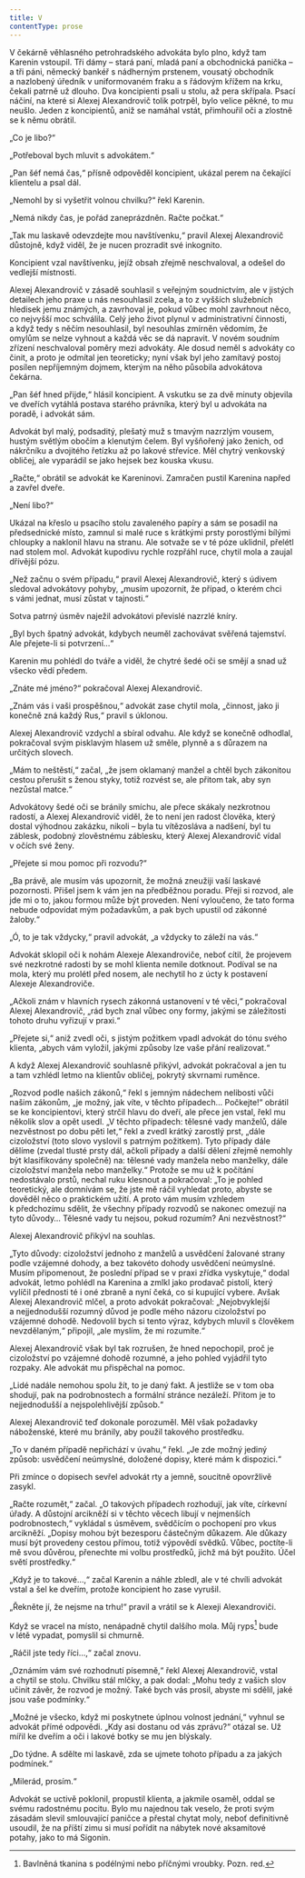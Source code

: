 ```yaml
---
title: V
contentType: prose
---
```


<section>

V čekárně věhlasného petrohradského advokáta bylo plno, když tam Karenin vstoupil. Tři dámy – stará paní, mladá paní a obchodnická panička – a tři páni, německý bankéř s nádherným prstenem, vousatý obchodník a nazlobený úředník v uniformovaném fraku a s řádovým křížem na krku, čekali patrně už dlouho. Dva koncipienti psali u stolu, až pera skřípala. Psací náčiní, na které si Alexej Alexandrovič tolik potrpěl, bylo velice pěkné, to mu neušlo. Jeden z koncipientů, aniž se namáhal vstát, přimhouřil oči a zlostně se k němu obrátil.

„Co je libo?“

„Potřeboval bych mluvit s advokátem.“

„Pan šéf nemá čas,“ přísně odpověděl koncipient, ukázal perem na čekající klientelu a psal dál.

„Nemohl by si vyšetřit volnou chvilku?“ řekl Karenin.

„Nemá nikdy čas, je pořád zaneprázdněn. Račte počkat.“

„Tak mu laskavě odevzdejte mou navštívenku,“ pravil Alexej Alexandrovič důstojně, když viděl, že je nucen prozradit své inkognito.

Koncipient vzal navštívenku, jejíž obsah zřejmě neschvaloval, a odešel do vedlejší místnosti.

Alexej Alexandrovič v zásadě souhlasil s veřejným soudnictvím, ale v jistých detailech jeho praxe u nás nesouhlasil zcela, a to z vyšších služebních hledisek jemu známých, a zavrhoval je, pokud vůbec mohl zavrhnout něco, co nejvyšší moc schválila. Celý jeho život plynul v administrativní činnosti, a když tedy s něčím nesouhlasil, byl nesouhlas zmírněn vědomím, že omylům se nelze vyhnout a každá věc se dá napravit. V novém soudním zřízení neschvaloval poměry mezi advokáty. Ale dosud neměl s advokáty co činit, a proto je odmítal jen teoreticky; nyní však byl jeho zamítavý postoj posílen nepříjemným dojmem, kterým na něho působila advokátova čekárna.

„Pan šéf hned přijde,“ hlásil koncipient. A vskutku se za dvě minuty objevila ve dveřích vytáhlá postava starého právníka, který byl u advokáta na poradě, i advokát sám.

Advokát byl malý, podsaditý, plešatý muž s tmavým nazrzlým vousem, hustým světlým obočím a klenutým čelem. Byl vyšňořený jako ženich, od nákrčníku a dvojitého řetízku až po lakové střevíce. Měl chytrý venkovský obličej, ale vyparádil se jako hejsek bez kouska vkusu.

„Račte,“ obrátil se advokát ke Kareninovi. Zamračen pustil Karenina napřed a zavřel dveře.

„Není libo?“

Ukázal na křeslo u psacího stolu zavaleného papíry a sám se posadil na předsednické místo, zamnul si malé ruce s krátkými prsty porostlými bílými chloupky a naklonil hlavu na stranu. Ale sotvaže se v té póze uklidnil, přelétl nad stolem mol. Advokát kupodivu rychle rozpřáhl ruce, chytil mola a zaujal dřívější pózu.

„Než začnu o svém případu,“ pravil Alexej Alexandrovič, který s údivem sledoval advokátovy pohyby, „musím upozornit, že případ, o kterém chci s vámi jednat, musí zůstat v tajnosti.“

Sotva patrný úsměv naježil advokátovi převislé nazrzlé kníry.

„Byl bych špatný advokát, kdybych neuměl zachovávat svěřená tajemství. Ale přejete-li si potvrzení…“

Karenin mu pohlédl do tváře a viděl, že chytré šedé oči se smějí a snad už všecko vědí předem.

„Znáte mé jméno?“ pokračoval Alexej Alexandrovič.

„Znám vás i vaši prospěšnou,“ advokát zase chytil mola, „činnost, jako ji konečně zná každý Rus,“ pravil s úklonou.

Alexej Alexandrovič vzdychl a sbíral odvahu. Ale když se konečně odhodlal, pokračoval svým pisklavým hlasem už směle, plynně a s důrazem na určitých slovech.

„Mám to neštěstí,“ začal, „že jsem oklamaný manžel a chtěl bych zákonitou cestou přerušit s ženou styky, totiž rozvést se, ale přitom tak, aby syn nezůstal matce.“

Advokátovy šedé oči se bránily smíchu, ale přece skákaly nezkrotnou radostí, a Alexej Alexandrovič viděl, že to není jen radost člověka, který dostal výhodnou zakázku, nikoli – byla tu vítězosláva a nadšení, byl tu záblesk, podobný zlověstnému záblesku, který Alexej Alexandrovič vídal v očích své ženy.

„Přejete si mou pomoc při rozvodu?“

„Ba právě, ale musím vás upozornit, že možná zneužiji vaší laskavé pozornosti. Přišel jsem k vám jen na předběžnou poradu. Přeji si rozvod, ale jde mi o to, jakou formou může být proveden. Není vyloučeno, že tato forma nebude odpovídat mým požadavkům, a pak bych upustil od zákonné žaloby.“

„Ó, to je tak vždycky,“ pravil advokát, „a vždycky to záleží na vás.“

Advokát sklopil oči k nohám Alexeje Alexandroviče, neboť cítil, že projevem své nezkrotné radosti by se mohl klienta nemile dotknout. Podíval se na mola, který mu prolétl před nosem, ale nechytil ho z úcty k postavení Alexeje Alexandroviče.

„Ačkoli znám v hlavních rysech zákonná ustanovení v té věci,“ pokračoval Alexej Alexandrovič, „rád bych znal vůbec ony formy, jakými se záležitosti tohoto druhu vyřizují v praxi.“

„Přejete si,“ aniž zvedl oči, s jistým požitkem vpadl advokát do tónu svého klienta, „abych vám vyložil, jakými způsoby lze vaše přání realizovat.“

A když Alexej Alexandrovič souhlasně přikývl, advokát pokračoval a jen tu a tam vzhlédl letmo na klientův obličej, pokrytý skvrnami ruměnce.

„Rozvod podle našich zákonů,“ řekl s jemným nádechem nelibosti vůči našim zákonům, „je možný, jak víte, v těchto případech… Počkejte!“ obrátil se ke koncipientovi, který strčil hlavu do dveří, ale přece jen vstal, řekl mu několik slov a opět usedl. „V těchto případech: tělesné vady manželů, dále nezvěstnost po dobu pěti let,“ řekl a zvedl krátký zarostlý prst, „dále cizoložství (toto slovo vyslovil s patrným požitkem). Tyto případy dále dělíme (zvedal tlusté prsty dál, ačkoli případy a další dělení zřejmě nemohly být klasifikovány společně) na: tělesné vady manžela nebo manželky, dále cizoložství manžela nebo manželky.“ Protože se mu už k počítání nedostávalo prstů, nechal ruku klesnout a pokračoval: „To je pohled teoretický, ale domnívám se, že jste mě ráčil vyhledat proto, abyste se dověděl něco o praktickém užití. A proto vám musím vzhledem k předchozímu sdělit, že všechny případy rozvodů se nakonec omezují na tyto důvody… Tělesné vady tu nejsou, pokud rozumím? Ani nezvěstnost?“

Alexej Alexandrovič přikývl na souhlas.

„Tyto důvody: cizoložství jednoho z manželů a usvědčení žalované strany podle vzájemné dohody, a bez takovéto dohody usvědčení neúmyslné. Musím připomenout, že poslední případ se v praxi zřídka vyskytuje,“ dodal advokát, letmo pohlédl na Karenina a zmlkl jako prodavač pistolí, který vylíčil přednosti té i oné zbraně a nyní čeká, co si kupující vybere. Avšak Alexej Alexandrovič mlčel, a proto advokát pokračoval: „Nejobvyklejší a nejjednodušší rozumný důvod je podle mého názoru cizoložství po vzájemné dohodě. Nedovolil bych si tento výraz, kdybych mluvil s člověkem nevzdělaným,“ připojil, „ale myslím, že mi rozumíte.“

Alexej Alexandrovič však byl tak rozrušen, že hned nepochopil, proč je cizoložství po vzájemné dohodě rozumné, a jeho pohled vyjádřil tyto rozpaky. Ale advokát mu přispěchal na pomoc.

„Lidé nadále nemohou spolu žít, to je daný fakt. A jestliže se v tom oba shodují, pak na podrobnostech a formální stránce nezáleží. Přitom je to nejjednodušší a nejspolehlivější způsob.“

Alexej Alexandrovič teď dokonale porozuměl. Měl však požadavky náboženské, které mu bránily, aby použil takového prostředku.

„To v daném případě nepřichází v úvahu,“ řekl. „Je zde možný jediný způsob: usvědčení neúmyslné, doložené dopisy, které mám k dispozici.“

Při zmínce o dopisech sevřel advokát rty a jemně, soucitně opovržlivě zasykl.

„Račte rozumět,“ začal. „O takových případech rozhodují, jak víte, církevní úřady. A důstojní arcikněží si v těchto věcech libují v nejmenších podrobnostech,“ vykládal s úsměvem, svědčícím o pochopení pro vkus arcikněží. „Dopisy mohou být bezesporu částečným důkazem. Ale důkazy musí být provedeny cestou přímou, totiž výpovědí svědků. Vůbec, poctíte-li mě svou důvěrou, přenechte mi volbu prostředků, jichž má být použito. Účel světí prostředky.“

„Když je to takové…,“ začal Karenin a náhle zbledl, ale v té chvíli advokát vstal a šel ke dveřím, protože koncipient ho zase vyrušil.

„Řekněte jí, že nejsme na trhu!“ pravil a vrátil se k Alexeji Alexandroviči.

Když se vracel na místo, nenápadně chytil dalšího mola. Můj ryps[^45] bude v létě vypadat, pomyslil si chmurně.

„Ráčil jste tedy říci…,“ začal znovu.

„Oznámím vám své rozhodnutí písemně,“ řekl Alexej Alexandrovič, vstal a chytil se stolu. Chvilku stál mlčky, a pak dodal: „Mohu tedy z vašich slov učinit závěr, že rozvod je možný. Také bych vás prosil, abyste mi sdělil, jaké jsou vaše podmínky.“

„Možné je všecko, když mi poskytnete úplnou volnost jednání,“ vyhnul se advokát přímé odpovědi. „Kdy asi dostanu od vás zprávu?“ otázal se. Už mířil ke dveřím a oči i lakové botky se mu jen blýskaly.

„Do týdne. A sdělte mi laskavě, zda se ujmete tohoto případu a za jakých podmínek.“

„Milerád, prosím.“

Advokát se uctivě poklonil, propustil klienta, a jakmile osaměl, oddal se svému radostnému pocitu. Bylo mu najednou tak veselo, že proti svým zásadám slevil smlouvající paničce a přestal chytat moly, neboť definitivně usoudil, že na příští zimu si musí pořídit na nábytek nové aksamitové potahy, jako to má Sigonin.

</section>

<section>

[^45]: Bavlněná tkanina s podélnými nebo příčnými vroubky. Pozn. red.

</section>

